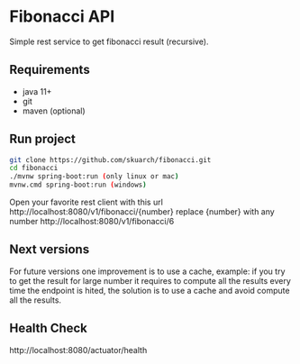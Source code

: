 # Fibonacci API
Simple rest service to get fibonacci result (recursive).
## Requirements
- java 11+
- git
- maven (optional)
## Run project
```sh
git clone https://github.com/skuarch/fibonacci.git
cd fibonacci
./mvnw spring-boot:run (only linux or mac)
mvnw.cmd spring-boot:run (windows)
```
Open your favorite rest client with this url
http://localhost:8080/v1/fibonacci/{number}
replace {number} with any number
http://localhost:8080/v1/fibonacci/6

## Next versions
For future versions one improvement is to use a cache, example: if you try to get the result for large number it requires to compute all the results every time the endpoint is hited, the solution is to use a cache and avoid compute all the results.

## Health Check
http://localhost:8080/actuator/health
